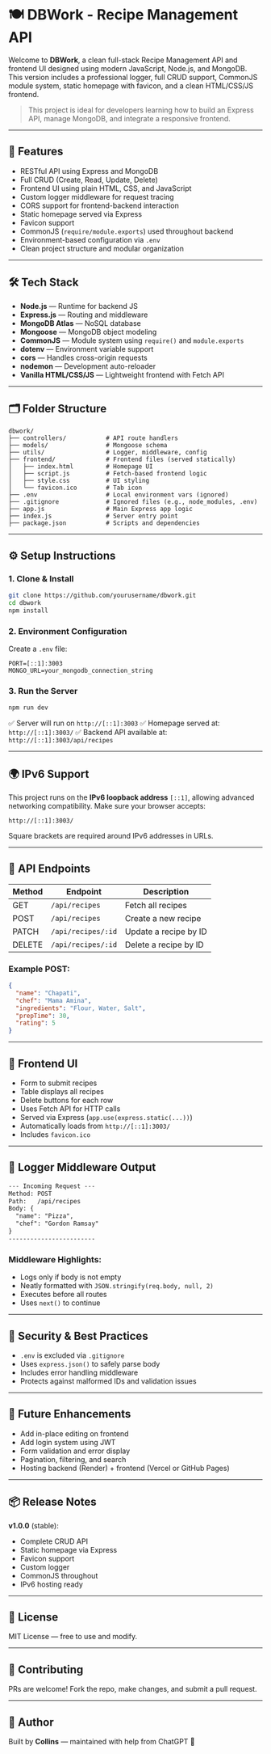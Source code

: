 # 🍽️ DBWork - Recipe Management API

Welcome to **DBWork**, a clean full-stack Recipe Management API and frontend UI designed using modern JavaScript, Node.js, and MongoDB. This version includes a professional logger, full CRUD support, CommonJS module system, static homepage with favicon, and a clean HTML/CSS/JS frontend.

> This project is ideal for developers learning how to build an Express API, manage MongoDB, and integrate a responsive frontend.

---

## 🚀 Features

- RESTful API using Express and MongoDB
- Full CRUD (Create, Read, Update, Delete)
- Frontend UI using plain HTML, CSS, and JavaScript
- Custom logger middleware for request tracing
- CORS support for frontend-backend interaction
- Static homepage served via Express
- Favicon support
- CommonJS (`require/module.exports`) used throughout backend
- Environment-based configuration via `.env`
- Clean project structure and modular organization

---

## 🛠️ Tech Stack

- **Node.js** — Runtime for backend JS
- **Express.js** — Routing and middleware
- **MongoDB Atlas** — NoSQL database
- **Mongoose** — MongoDB object modeling
- **CommonJS** — Module system using `require()` and `module.exports`
- **dotenv** — Environment variable support
- **cors** — Handles cross-origin requests
- **nodemon** — Development auto-reloader
- **Vanilla HTML/CSS/JS** — Lightweight frontend with Fetch API

---

## 🗂️ Folder Structure

```
dbwork/
├── controllers/           # API route handlers
├── models/                # Mongoose schema
├── utils/                 # Logger, middleware, config
├── frontend/              # Frontend files (served statically)
│   ├── index.html         # Homepage UI
│   ├── script.js          # Fetch-based frontend logic
│   ├── style.css          # UI styling
│   └── favicon.ico        # Tab icon
├── .env                   # Local environment vars (ignored)
├── .gitignore             # Ignored files (e.g., node_modules, .env)
├── app.js                 # Main Express app logic
├── index.js               # Server entry point
├── package.json           # Scripts and dependencies
```

---

## ⚙️ Setup Instructions

### 1. Clone & Install
```bash
git clone https://github.com/yourusername/dbwork.git
cd dbwork
npm install
```

### 2. Environment Configuration
Create a `.env` file:
```env
PORT=[::1]:3003
MONGO_URL=your_mongodb_connection_string
```

### 3. Run the Server
```bash
npm run dev
```
✅ Server will run on `http://[::1]:3003`
✅ Homepage served at: `http://[::1]:3003/`
✅ Backend API available at: `http://[::1]:3003/api/recipes`

---

## 🌍 IPv6 Support
This project runs on the **IPv6 loopback address** `[::1]`, allowing advanced networking compatibility.
Make sure your browser accepts:
```
http://[::1]:3003/
```
Square brackets are required around IPv6 addresses in URLs.

---

## 🔗 API Endpoints

| Method | Endpoint | Description              |
|--------|----------|--------------------------|
| GET    | `/api/recipes`     | Fetch all recipes         |
| POST   | `/api/recipes`     | Create a new recipe       |
| PATCH  | `/api/recipes/:id` | Update a recipe by ID     |
| DELETE | `/api/recipes/:id` | Delete a recipe by ID     |

### Example POST:
```json
{
  "name": "Chapati",
  "chef": "Mama Amina",
  "ingredients": "Flour, Water, Salt",
  "prepTime": 30,
  "rating": 5
}
```

---

## 🎨 Frontend UI

- Form to submit recipes
- Table displays all recipes
- Delete buttons for each row
- Uses Fetch API for HTTP calls
- Served via Express (`app.use(express.static(...))`)
- Automatically loads from `http://[::1]:3003/`
- Includes `favicon.ico`

---

## 📄 Logger Middleware Output

```txt
--- Incoming Request ---
Method: POST
Path:   /api/recipes
Body: {
  "name": "Pizza",
  "chef": "Gordon Ramsay"
}
------------------------
```

### Middleware Highlights:
- Logs only if body is not empty
- Neatly formatted with `JSON.stringify(req.body, null, 2)`
- Executes before all routes
- Uses `next()` to continue

---

## 🔐 Security & Best Practices

- `.env` is excluded via `.gitignore`
- Uses `express.json()` to safely parse body
- Includes error handling middleware
- Protects against malformed IDs and validation issues

---

## 🔮 Future Enhancements

- Add in-place editing on frontend
- Add login system using JWT
- Form validation and error display
- Pagination, filtering, and search
- Hosting backend (Render) + frontend (Vercel or GitHub Pages)

---

## 📦 Release Notes

**v1.0.0** (stable):
- Complete CRUD API
- Static homepage via Express
- Favicon support
- Custom logger
- CommonJS throughout
- IPv6 hosting ready

---

## 📜 License

MIT License — free to use and modify.

---

## 🤝 Contributing

PRs are welcome! Fork the repo, make changes, and submit a pull request.

---

## 🙌 Author
Built by **Collins** — maintained with help from ChatGPT 🧠

